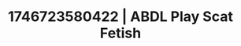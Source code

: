 ---
categories:
- Delicate restraint
- AI-generated
- Romantic kink
- Slow burn erotica
- Latex & lace
- ASMR
- Morning after
- Cosplay
image: /assets/images/1746723580422.jpg
layout: post
seo:
  description: Featured content with artistic ABDL Play, Scat Fetish. HD images available.
  keywords: ABDL Play, Scat Fetish
  og_image: /assets/images/1746723580422.jpg
  schema_type: VisualArtwork
tags:
- ABDL Play
- '#1746723580422'
- Scat Fetish
title: 1746723580422 | ABDL Play Scat Fetish
---